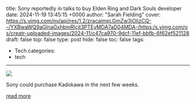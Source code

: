 title: Sony reportedly in talks to buy Elden Ring and Dark Souls developer
date: 2024-11-19 13:45:15 +0000
author: "Sarah Fielding"
cover: https://s.yimg.com/ny/api/res/1.2/zracaimpj.GmZw3jOlizCQ--/YXBwaWQ9aGlnaGxhbmRlcjt3PTEyMDA7aD04MDA-/https:/s.yimg.com/os/creatr-uploaded-images/2024-11/c47ca970-9dcf-11ef-bbfb-6f62ef521128
draft: false
top: false
type: post
hide: false
toc: false
tags:
  - Tech
categories:
  - tech
---

![](https://s.yimg.com/ny/api/res/1.2/zracaimpj.GmZw3jOlizCQ--/YXBwaWQ9aGlnaGxhbmRlcjt3PTEyMDA7aD04MDA-/https:/s.yimg.com/os/creatr-uploaded-images/2024-11/c47ca970-9dcf-11ef-bbfb-6f62ef521128)

Sony could purchase Kadokawa in the next few weeks.

[read more](https://www.engadget.com/gaming/sony-reportedly-in-talks-to-buy-elden-ring-and-dark-souls-developer-133015041.html)
